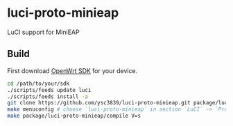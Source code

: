 # luci-proto-minieap
LuCI support for MiniEAP

## Build

First download [OpenWrt SDK](https://downloads.openwrt.org/) for your device.

```sh
cd /path/to/your/sdk
./scripts/feeds update luci
./scripts/feeds install -a
git clone https://github.com/ysc3839/luci-proto-minieap.git package/luci-proto-minieap
make menuconfig # choose `luci-proto-minieap` in section `LuCI` -> `Protocols`
make package/luci-proto-minieap/compile V=s
```
